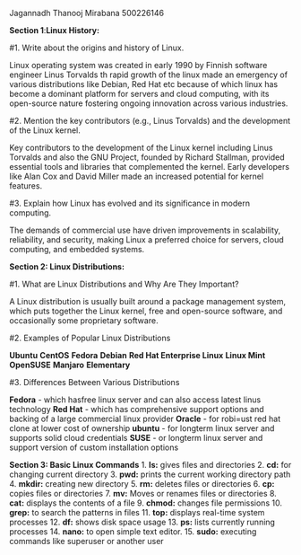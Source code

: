 Jagannadh Thanooj Mirabana 500226146

**Section 1**:**Linux History:**

#1. Write about the origins and history of Linux.

Linux operating system was created in early 1990 by Finnish software engineer Linus Torvalds th rapid growth of the linux made an emergency of various distributions like Debian, Red Hat etc because of which linux has become a dominant platform for servers and cloud computing, with its open-source nature fostering ongoing innovation across various industries.

#2. Mention the key contributors (e.g., Linus Torvalds) and the development of the Linux kernel.

Key contributors to the development of the Linux kernel including Linus Torvalds and also the GNU Project, founded by Richard Stallman, provided essential tools and libraries that complemented the kernel. Early developers like Alan Cox and David Miller made an increased potential for   kernel features.

#3. Explain how Linux has evolved and its significance in modern computing.

The demands of commercial use have driven improvements in scalability, reliability, and security, making Linux a preferred choice for servers, cloud computing, and embedded systems.

**Section 2: Linux Distributions:**

#1. What are Linux Distributions and Why Are They Important?

A Linux distribution is usually built around a package management system, which puts together the Linux kernel, free and open-source software, and occasionally some proprietary software.


#2. Examples of Popular Linux Distributions

**Ubuntu**
**CentOS**
**Fedora**
**Debian**
**Red Hat Enterprise Linux**
**Linux Mint**
**OpenSUSE**
**Manjaro**
**Elementary**


#3. Differences Between Various Distributions

**Fedora** - which hasfree linux server and can also access latest linus technology
**Red Hat** - which has comprehensive support options and backing of a large commercial linux provider
**Oracle** - for robi=ust red hat clone at lower cost of ownership
**ubuntu** - for longterm linux server and supports solid cloud credentials
**SUSE** - or longterm linux server and support version of custom installation options


**Section 3: Basic Linux Commands**
        1.	**ls:** gives files and directories 
	2.	**cd:** for changing current directory
	3.	**pwd:** prints the current working directory path
	4.	**mkdir:** creating new directory
	5.	**rm:** deletes files or directories
	6.	**cp:** copies files or directories
	7.	**mv:** Moves or renames files or directories
	8.	**cat:** displays the contents of a file
	9.	**chmod:** changes file permissions
	10.	**grep:** to search the patterns in files
	11.	**top:** displays real-time system processes
	12.	**df:** shows disk space usage
	13.	**ps:** lists currently running processes
	14.	**nano:** to open simple text editor.
	15.	**sudo:** executing commands like superuser or another user
	
